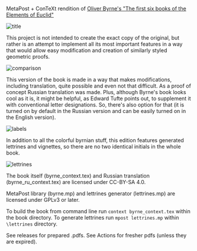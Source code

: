 MetaPost + ConTeXt rendition of [Oliver Byrne's "The first six books of the
Elements of
Euclid"](https://en.wikipedia.org/wiki/Oliver_Byrne_(mathematician)#Byrne.27s_Euclid)

![title](https://user-images.githubusercontent.com/7447349/41129584-737480dc-6abb-11e8-8f73-7b9a9afcb38a.png)

This project is not intended to create the exact copy of the original, but
rather is an attempt to implement all its most important features in a way that
would allow easy modification and creation of similarly styled geometric proofs.

![comparison](https://user-images.githubusercontent.com/7447349/52147564-2c240580-2678-11e9-9803-01a2b7c970da.png)

This version of the book is made in a way that makes modifications, including
translation, quite possible and even not that difficult. As a proof of concept
Russian translation was made. Plus, although Byrne's book looks cool as it is,
it might be helpful, as Edward Tufte points out, to supplement it with
conventional letter designations. So, there's also option for that (it is turned
on by default in the Russian version and can be easily turned on in the English
version).

![labels](https://user-images.githubusercontent.com/7447349/52147400-a30cce80-2677-11e9-9a2a-3b7f88419c90.png)

In addition to all the colorful byrnian stuff, this edition features generated
lettrines and vignettes, so there are no two identical initials in the whole
book.

![lettrines](https://user-images.githubusercontent.com/7447349/52147399-a2743800-2677-11e9-83a1-d25620253263.png)

The book itself (byrne_context.tex) and Russian translation
(byrne_ru_context.tex) are licensed under CC-BY-SA 4.0.

MetaPost library (byrne.mp) and lettrines generator (lettrines.mp) are licensed
under GPLv3 or later.

To build the book from command line run `context byrne_context.tex` within the
book directory. To generate lettrines run `mpost lettrines.mp` within
`\lettrines` directory.

See releases for prepared .pdfs. See Actions for fresher pdfs (unless
they are expired).
